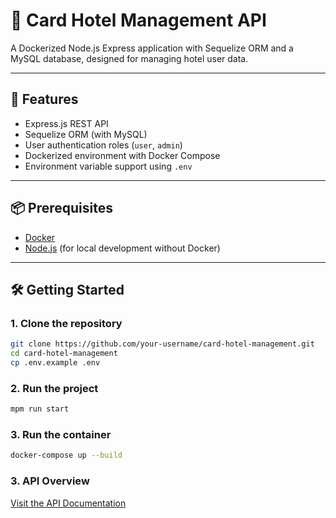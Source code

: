 # 🏨 Card Hotel Management API

A Dockerized Node.js Express application with Sequelize ORM and a MySQL database, designed for managing hotel user data.

---

## 🚀 Features

- Express.js REST API
- Sequelize ORM (with MySQL)
- User authentication roles (`user`, `admin`)
- Dockerized environment with Docker Compose
- Environment variable support using `.env`

---

## 📦 Prerequisites

- [Docker](https://www.docker.com/)
- [Node.js](https://nodejs.org/) (for local development without Docker)

---

## 🛠️ Getting Started

### 1. Clone the repository

```bash
git clone https://github.com/your-username/card-hotel-management.git
cd card-hotel-management
cp .env.example .env
```

### 2. Run the project
```bash 
mpm run start
```

### 3. Run the container
```bash 
docker-compose up --build
```

### 3. API Overview
 [Visit the API Documentation](https://github.com/SidharthaKasyap/Hotel_management_backend/blob/main/API.md)








